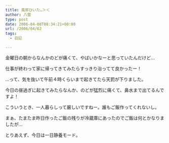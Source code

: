 ```yaml
---
title: 風邪ひいた…＞＜
author: 八雲
type: post
date: 2006-04-08T08:34:21+00:00
url: /2006/04/62
tags:
  - 日記

---
```

金曜日の朝からなんかのどが痛くて、やばいかなーと思っていたんだけど…
  
仕事が終わって家に帰ってきてみたらすっきり治ってて良かったー！
  
…って、気を抜いて午前４時くらいまで起きてたら天罰が下りました。

今日の昼過ぎに起きてみたらなんか、のどが猛烈に痛くて、鼻水まで出てるんですよ！
  
こういうとき、一人暮らしって厳しいですねー。誰もご飯作ってくれないし。
  
まぁ、たまたま昨日作ったご飯の残りが冷蔵庫にあったのでご飯は何とかなりましたが…
  
とりあえず、今日は一日静養モード。
